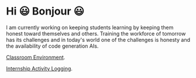 # Hi :smiley: Bonjour :smiley:

I am currently working on keeping students learning by keeping them honest toward themselves and others. Training the workforce of tomorrow has its challenges and in today's world one of the challenges is honesty and the availability of code generation AIs.

[Classroom Environment](Classroom_Environment.MD).

[Internship Activity Logging](Internship_logging.md).
